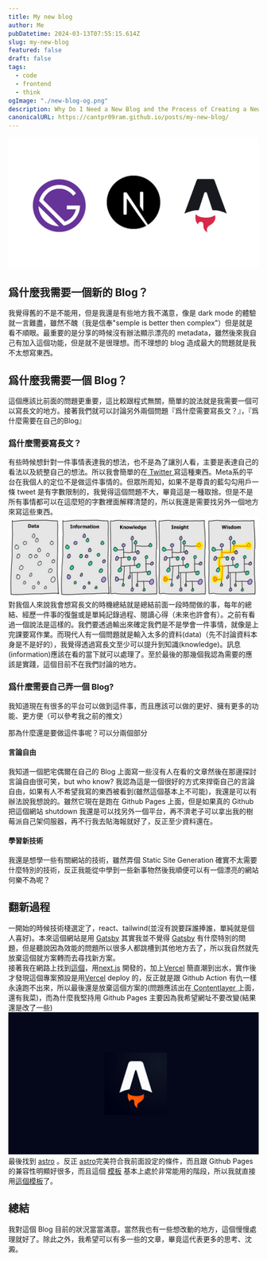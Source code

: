 ```yaml
---
title: My new blog
author: Me
pubDatetime: 2024-03-13T07:55:15.614Z
slug: my-new-blog
featured: false
draft: false
tags:
  - code
  - frontend
  - think
ogImage: "./new-blog-og.png"
description: Why Do I Need a New Blog and the Process of Creating a New Blog
canonicalURL: https://cantpr09ram.github.io/posts/my-new-blog/
---
```


![og](./new-blog-og.png)

## 爲什麼我需要一個新的 Blog？

我覺得舊的不是不能用，但是我還是有些地方我不滿意，像是 dark mode 的體驗就一言難盡，雖然不醜（我是信奉"semple is better then complex"）但是就是看不順眼。最重要的是分享的時候沒有辦法顯示漂亮的 metadata，雖然後來我自己有加入這個功能，但是就不是很理想。而不理想的 blog 造成最大的問題就是我不太想寫東西。

## 爲什麼我需要一個 Blog？

這個應該比前面的問題更重要，這比較跟程式無關，簡單的說法就是我需要一個可以寫長文的地方。接著我們就可以討論另外兩個問題『爲什麼需要寫長文？』，『爲什麼需要在自己的Blog』

### 爲什麼需要寫長文？

有些時候想針對一件事情表達我的想法，也不是為了讓別人看，主要是表達自己的看法以及統整自己的想法。所以我會簡單的在[ Twitter ](https://www.twitter.com)寫這種東西。Meta系的平台在我個人的定位不是做這件事情的。但眾所周知，如果不是尊貴的藍勾勾用戶一條 tweet 是有字數限制的，我覺得這個問題不大，畢竟這是一種取捨。但是不是所有事情都可以在這麼短的字數裡面解釋清楚的，所以我還是需要找另外一個地方來寫這些東西。
![data vs wisdom](./data.jpeg)
對我個人來說我會想寫長文的時機總結就是總結前面一段時間做的事，每年的總結、經歷一件事的復盤或是單純記錄過程、閱讀心得（未來也許會有）。之前有看過一個說法是這樣的。我們要透過輸出來確定我們是不是學會一件事情，就像是上完課要寫作業。而現代人有一個問題就是輸入太多的資料(data)（先不討論資料本身是不是好的），我覺得透過寫長文至少可以提升到知識(knowledge)。訊息(information)應該在看的當下就可以處理了。至於最後的那幾個我認為需要的應該是實踐，這個目前不在我們討論的地方。

### 爲什麼需要自己弄一個 Blog?

我知道現在有很多的平台可以做到這件事，而且應該可以做的更好、擁有更多的功能、更方便（可以參考我之前的推文）

那為什麼還是要做這件事呢？可以分兩個部分

#### 言論自由

我知道一個肥宅偶爾在自己的 Blog 上面寫一些沒有人在看的文章然後在那邊探討言論自由很可笑，but who know? 我認為這是一個很好的方式來捍衛自己的言論自由，如果有人不希望我寫的東西被看到(雖然這個基本上不可能)，我還是可以有辦法說我想說的。雖然它現在是跑在 Github Pages 上面，但是如果真的 Github 把這個網站 shutdown 我還是可以找另外一個平台，再不濟老子可以拿出我的樹莓派自己架伺服器，再不行我去貼海報就好了，反正至少資料還在。

#### 學習新技術

我還是想學一些有關網站的技術，雖然弄個 Static Site Generation 確實不太需要什麼特別的技術，反正我能從中學到一些新事物然後我順便可以有一個漂亮的網站何樂不為呢？

## 翻新過程

一開始的時候技術棧選定了，react、tailwind(並沒有說要踩誰捧誰，單純就是個人喜好)。本來這個網站是用 [Gatsby](https://www.gatsbyjs.com/) 其實我並不覺得 [Gatsby](https://www.gatsbyjs.com/) 有什麼特別的問題，但是聽說因為效能的問題所以很多人都跳槽到其他地方去了，所以我自然就先放棄這個就方案轉而去尋找新方案。<br>
接著我在網路上找到[這個](https://github.com/timlrx/tailwind-nextjs-starter-blog)，用[next.js](https://nextjs.org/) 開發的，加上[Vercel](https://vercel.com) 簡直潮到出水，實作後才發現這個專案預設是用[Vercel](https://vercel.com) deploy 的，反正就是跟 Github Action 有仇一樣永遠跑不出來，所以最後還是放棄這個方案的(問題應該出在[ Contentlayer ](https://contentlayer.dev/)上面，還有我菜)，而為什麼我堅持用 Github Pages 主要因為我希望網址不要改變(結果還是改了一些)<br>
![astro](./astro.png)
最後找到 [astro](https://astro.build/) 。反正 [astro](https://astro.build/)完美符合我前面設定的條件，而且跟 Github Pages 的兼容性明顯好很多，而且這個
[模板](https://github.com/satnaing/astro-paper) 基本上處於非常能用的階段，所以我就直接用[這個模板](https://github.com/satnaing/astro-paper)了。

## 總結

我對這個 Blog 目前的狀況當當滿意。當然我也有一些想改動的地方，這個慢慢處理就好了。除此之外，我希望可以有多一些的文章，畢竟這代表更多的思考、沈澱。
